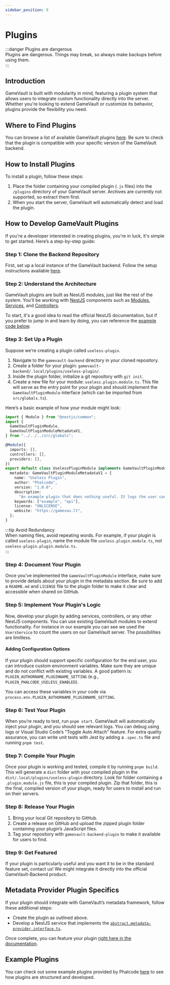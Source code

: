 ```yaml
---
sidebar_position: 9
---
```


# Plugins

:::danger Plugins are dangerous  
Plugins are dangerous. Things may break, so always make backups before using them.  
:::

## Introduction

GameVault is built with modularity in mind, featuring a plugin system that allows users to integrate custom functionality directly into the server. Whether you're looking to extend GameVault or customize its behavior, plugins provide the flexibility you need.

## Where to Find Plugins

You can browse a list of available GameVault plugins [here](https://github.com/topics/gamevault-backend-plugin). Be sure to check that the plugin is compatible with your specific version of the GameVault backend.

## How to Install Plugins

To install a plugin, follow these steps:

1. Place the folder containing your compiled plugin (`.js` files) into the `/plugins` directory of your GameVault server. Archives are currently not supported, so extract them first.
2. When you start the server, GameVault will automatically detect and load the plugin.

## How to Develop GameVault Plugins

If you're a developer interested in creating plugins, you're in luck, it's simple to get started. Here’s a step-by-step guide:

### Step 1: Clone the Backend Repository

First, set up a local instance of the GameVault backend. Follow the setup instructions available [here](https://github.com/Phalcode/gamevault-backend/blob/master/INSTALL.md).

### Step 2: Understand the Architecture

GameVault plugins are built as NestJS modules, just like the rest of the system. You’ll be working with [NestJS](https://docs.nestjs.com) components such as [Modules](https://docs.nestjs.com/modules), [Services](https://docs.nestjs.com/providers), and [Controllers](https://docs.nestjs.com/controllers).

To start, it's a good idea to read the official NestJS documentation, but if you prefer to jump in and learn by doing, you can reference the [example code below](#example-plugins).

### Step 3: Set Up a Plugin

Suppose we’re creating a plugin called `useless-plugin`.

1. Navigate to the `gamevault-backend` directory in your cloned repository.
2. Create a folder for your plugin: `gamevault-backend/.local/plugins/useless-plugin/`.
3. Inside the plugin folder, initialize a git repository with `git init`.
4. Create a new file for your module: `useless.plugin.module.ts`. This file will serve as the entry point for your plugin and should implement the `GameVaultPluginModule` interface (which can be imported from `src/globals.ts`).

Here’s a basic example of how your module might look:

```ts
import { Module } from "@nestjs/common";
import {
  GameVaultPluginModule,
  GameVaultPluginModuleMetadataV1,
} from "../../../src/globals";

@Module({
  imports: [],
  controllers: [],
  providers: [],
})
export default class UselessPluginModule implements GameVaultPluginModule {
  metadata: GameVaultPluginModuleMetadataV1 = {
    name: "Useless Plugin",
    author: "Phalcode",
    version: "1.0.0",
    description:
      "An example plugin that does nothing useful. It logs the user count every three seconds and provides two REST APIs with sample data.",
    keywords: ["example", "api"],
    license: "UNLICENSE",
    website: "https://gamevau.lt",
  };
}
```

:::tip Avoid Redundancy  
When naming files, avoid repeating words. For example, if your plugin is called `useless-plugin`, name the module file `useless.plugin.module.ts`, not `useless-plugin.plugin.module.ts`.  
:::

### Step 4: Document Your Plugin

Once you've implemented the `GameVaultPluginModule` interface, make sure to provide details about your plugin in the metadata section. Be sure to add a `README.md` and `LICENSE` file to the plugin folder to make it clear and accessible when shared on GitHub.

### Step 5: Implement Your Plugin's Logic

Now, develop your plugin by adding services, controllers, or any other NestJS components. You can use existing GameVault modules to extend functionality. For instance in our example you can see we used the `UsersService` to count the users on our GameVault server. The possibilities are limitless.

#### Adding Configuration Options

If your plugin should support specific configuration for the end user, you can introduce custom environment variables. Make sure they are unique and do not conflict with existing variables. A good pattern is: `PLUGIN_AUTHORNAME_PLUGINNAME_SETTING` (e.g., `PLUGIN_PHALCODE_USELESS_ENABLED`).

You can access these variables in your code via `process.env.PLUGIN_AUTHORNAME_PLUGINNAME_SETTING`.

### Step 6: Test Your Plugin

When you’re ready to test, run `pnpm start`. GameVault will automatically inject your plugin, and you should see relevant logs. You can debug using logs or Visual Studio Code’s "Toggle Auto Attach" feature. For extra quality assurance, you can write unit tests with Jest by adding a `.spec.ts` file and running `pnpm test`.

### Step 7: Compile Your Plugin

Once your plugin is working and tested, compile it by running `pnpm build`. This will generate a `dist` folder with your compiled plugin in the `dist/.local/plugins/useless-plugin` directory. Look for folder containing a `.plugin.module.js` file, this is your compiled plugin. Zip that folder, this is the final, compiled version of your plugin, ready for users to install and run on their servers.

### Step 8: Release Your Plugin

1. Bring your local Git repository to GitHub.
2. Create a release on GitHub and upload the zipped plugin folder containing your plugin’s JavaScript files.
3. Tag your repository with `gamevault-backend-plugin` to make it available for users to find.

### Step 9: Get Featured

If your plugin is particularly useful and you want it to be in the standard feature set, contact us! We might integrate it directly into the official GameVault-Backend product.

## Metadata Provider Plugin Specifics

If your plugin should integrate with GameVault’s metadata framework, follow these additional steps:

- Create the plugin as outlined above.
- Develop a NestJS service that implements the [`abstract.metadata-provider.interface.ts`](https://github.com/Phalcode/gamevault-backend/blob/master/src/modules/metadata/providers/abstract.metadata-provider.service.ts).

Once complete, you can feature your plugin [right here in the documentation](metadata-enrichment/metadata.md#community-maintained-metadata-providers).

## Example Plugins

You can check out some example plugins provided by Phalcode [here](https://github.com/Phalcode/gamevault-backend-example-plugins) to see how plugins are structured and developed.
